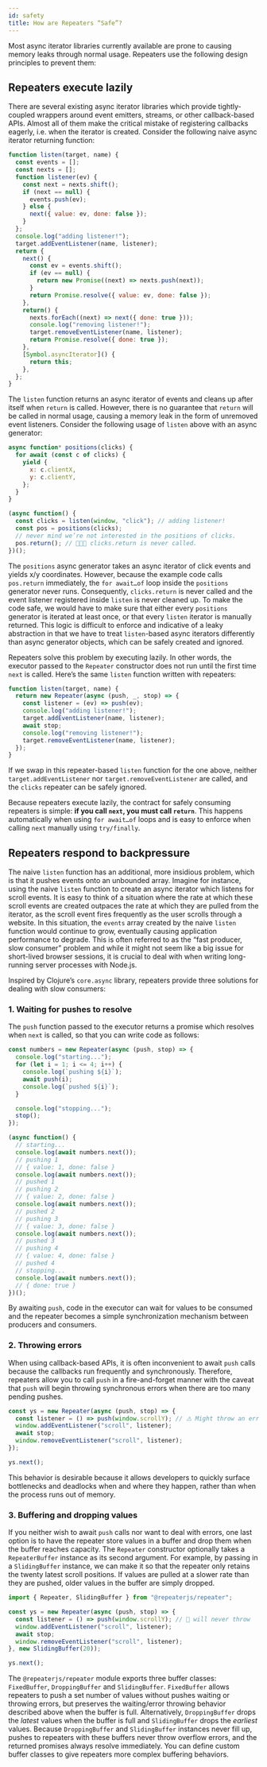 ```yaml
---
id: safety
title: How are Repeaters “Safe”?
---
```


Most async iterator libraries currently available are prone to causing memory leaks through normal usage. Repeaters use the following design principles to prevent them:

## Repeaters execute lazily
There are several existing async iterator libraries which provide tightly-coupled wrappers around event emitters, streams, or other callback-based APIs. Almost all of them make the critical mistake of registering callbacks eagerly, i.e. when the iterator is created. Consider the following naive async iterator returning function:

```js
function listen(target, name) {
  const events = [];
  const nexts = [];
  function listener(ev) {
    const next = nexts.shift();
    if (next == null) {
      events.push(ev);
    } else {
      next({ value: ev, done: false });
    }
  };
  console.log("adding listener!");
  target.addEventListener(name, listener);
  return {
    next() {
      const ev = events.shift();
      if (ev == null) {
        return new Promise((next) => nexts.push(next));
      }
      return Promise.resolve({ value: ev, done: false });
    },
    return() {
      nexts.forEach((next) => next({ done: true }));
      console.log("removing listener!");
      target.removeEventListener(name, listener);
      return Promise.resolve({ done: true });
    },
    [Symbol.asyncIterator]() {
      return this;
    },
  };
}
```

The `listen` function returns an async iterator of events and cleans up after itself when `return` is called. However, there is no guarantee that `return` will be called in normal usage, causing a memory leak in the form of unremoved event listeners. Consider the following usage of `listen` above with an async generator:

```js
async function* positions(clicks) {
  for await (const c of clicks) {
    yield {
      x: c.clientX,
      y: c.clientY,
    };
  }
}

(async function() {
  const clicks = listen(window, "click"); // adding listener!
  const pos = positions(clicks);
  // never mind we’re not interested in the positions of clicks.
  pos.return(); // 💭💭💭 clicks.return is never called.
})();
```

The `positions` async generator takes an async iterator of click events and yields x/y coordinates. However, because the example code calls `pos.return` immediately, the `for await…of` loop inside the `positions` generator never runs. Consequently, `clicks.return` is never called and the event listener registered inside `listen` is never cleaned up. To make the code safe, we would have to make sure that either every `positions` generator is iterated at least once, or that every `listen` iterator is manually returned. This logic is difficult to enforce and indicative of a leaky abstraction in that we have to treat `listen`-based async iterators differently than async generator objects, which can be safely created and ignored.

Repeaters solve this problem by executing lazily. In other words, the executor passed to the `Repeater` constructor does not run until the first time `next` is called. Here’s the same `listen` function written with repeaters:

```js
function listen(target, name) {
  return new Repeater(async (push, _, stop) => {
    const listener = (ev) => push(ev);
    console.log("adding listener!");
    target.addEventListener(name, listener);
    await stop;
    console.log("removing listener!");
    target.removeEventListener(name, listener);
  });
}
```

If we swap in this repeater-based `listen` function for the one above, neither `target.addEventListener` nor `target.removeEventListener` are called, and the `clicks` repeater can be safely ignored.

Because repeaters execute lazily, the contract for safely consuming repeaters is simple: **if you call `next`, you must call `return`**. This happens automatically when using `for await…of` loops and is easy to enforce when calling `next` manually using `try/finally`.

## Repeaters respond to backpressure
The naive `listen` function has an additional, more insidious problem, which is that it pushes events onto an unbounded array. Imagine for instance, using the naive `listen` function to create an async iterator which listens for scroll events. It is easy to think of a situation where the rate at which these scroll events are created outpaces the rate at which they are pulled from the iterator, as the scroll event fires frequently as the user scrolls through a website. In this situation, the `events` array created by the naive `listen` function would continue to grow, eventually causing application performance to degrade. This is often referred to as the “fast producer, slow consumer” problem and while it might not seem like a big issue for short-lived browser sessions, it is crucial to deal with when writing long-running server processes with Node.js.

Inspired by Clojure’s `core.async` library, repeaters provide three solutions for dealing with slow consumers:

### 1. Waiting for pushes to resolve
The `push` function passed to the executor returns a promise which resolves when `next` is called, so that you can write code as follows:

```js
const numbers = new Repeater(async (push, stop) => {
  console.log("starting...");
  for (let i = 1; i <= 4; i++) {
    console.log(`pushing ${i}`);
    await push(i);
    console.log(`pushed ${i}`);
  }

  console.log("stopping...");
  stop();
});

(async function() {
  // starting...
  console.log(await numbers.next());
  // pushing 1
  // { value: 1, done: false }
  console.log(await numbers.next());
  // pushed 1
  // pushing 2
  // { value: 2, done: false }
  console.log(await numbers.next());
  // pushed 2
  // pushing 3
  // { value: 3, done: false }
  console.log(await numbers.next());
  // pushed 3
  // pushing 4
  // { value: 4, done: false }
  // pushed 4
  // stopping...
  console.log(await numbers.next());
  // { done: true }
})();
```

By awaiting `push`, code in the executor can wait for values to be consumed and the repeater becomes a simple synchronization mechanism between producers and consumers.

### 2. Throwing errors

When using callback-based APIs, it is often inconvenient to await `push` calls because the callbacks run frequently and synchronously. Therefore, repeaters allow you to call `push` in a fire-and-forget manner with the caveat that `push` will begin throwing synchronous errors when there are too many pending pushes.

```js
const ys = new Repeater(async (push, stop) => {
  const listener = () => push(window.scrollY); // ⚠️ Might throw an error!
  window.addEventListener("scroll", listener);
  await stop;
  window.removeEventListener("scroll", listener);
});

ys.next();
```

This behavior is desirable because it allows developers to quickly surface bottlenecks and deadlocks when and where they happen, rather than when the process runs out of memory.

### 3. Buffering and dropping values

If you neither wish to await `push` calls nor want to deal with errors, one last option is to have the repeater store values in a buffer and drop them when the buffer reaches capacity. The `Repeater` constructor optionally takes a `RepeaterBuffer` instance as its second argument. For example, by passing in a `SlidingBuffer` instance, we can make it so that the repeater only retains the twenty latest scroll positions. If values are pulled at a slower rate than they are pushed, older values in the buffer are simply dropped.

```js
import { Repeater, SlidingBuffer } from "@repeaterjs/repeater";

const ys = new Repeater(async (push, stop) => {
  const listener = () => push(window.scrollY); // 🙂 will never throw
  window.addEventListener("scroll", listener);
  await stop;
  window.removeEventListener("scroll", listener);
}, new SlidingBuffer(20));

ys.next();
```

The `@repeaterjs/repeater` module exports three buffer classes: `FixedBuffer`, `DroppingBuffer` and `SlidingBuffer`. `FixedBuffer` allows repeaters to push a set number of values without pushes waiting or throwing errors, but preserves the waiting/error throwing behavior described above when the buffer is full. Alternatively, `DroppingBuffer` drops the *latest* values when the buffer is full and `SlidingBuffer` drops the *earliest* values. Because `DroppingBuffer` and `SlidingBuffer` instances never fill up, pushes to repeaters with these buffers never throw overflow errors, and the returned promises always resolve immediately. You can define custom buffer classes to give repeaters more complex buffering behaviors.

